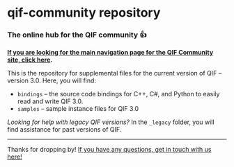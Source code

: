 # qif-community repository

### The online hub for the QIF community :+1:

**[If you are looking for the main navigation page for the QIF Community site, click here](https://qualityinformationframework.github.io/).**

This is the repository for supplemental files for the current version of QIF – version 3.0. Here, you will find: 
* `bindings` – the source code bindings for C++, C#, and Python to easily read and write QIF 3.0.
* `samples` – sample instance files for QIF 3.0

_Looking for help with legacy QIF versions?_
In the `_legacy` folder, you will find assistance for past versions of QIF. 

---
  
Thanks for dropping by! [If you have any questions, get in touch with us here!](http://qifstandards.org/contact-us/)
